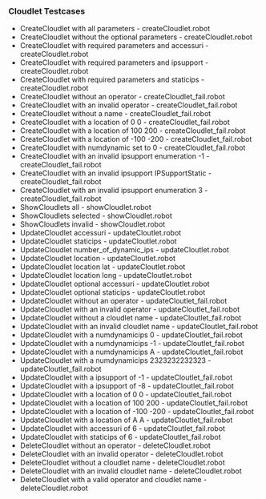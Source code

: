 ### Cloudlet Testcases
* CreateCloudlet with all parameters - createCloudlet.robot
* CreateCloudlet without the optional parameters - createCloudlet.robot
* CreateCloudlet with required parameters and accessuri - createCloudlet.robot
* CreateCloudlet with required parameters and ipsupport - createCloudlet.robot
* CreateCloudlet with required parameters and staticips - createCloudlet.robot
* CreateCloudlet without an operator - createCloudlet_fail.robot
* CreateCloudlet with an invalid operator - createCloudlet_fail.robot
* CreateCloudlet without a name - createCloudlet_fail.robot
* CreateCloudlet with a location of 0 0 - createCloudlet_fail.robot
* CreateCloudlet with a location of 100 200 - createCloudlet_fail.robot
* CreateCloudlet with a location of -100 -200 - createCloudlet_fail.robot
* CreateCloudlet with numdynamic set to 0 - createCloudlet_fail.robot
* CreateCloudlet with an invalid ipsupport enumeration -1 - createCloudlet_fail.robot
* CreateCloudlet with an invalid ipsupport IPSupportStatic - createCloudlet_fail.robot
* CreateCloudlet with an invalid ipsupport enumeration 3 - createCloudlet_fail.robot
* ShowCloudlets all - showCloudlet.robot
* ShowCloudlets selected - showCloudlet.robot
* ShowCloudlets invalid - showCloudlet.robot
* UpdateCloudlet accessuri - updateCloutlet.robot
* UpdateCloudlet staticips - updateCloutlet.robot
* UpdateCloudlet number_of_dynamic_ips - updateCloutlet.robot
* UpdateCloudlet location - updateCloutlet.robot
* UpdateCloudlet location lat - updateCloutlet.robot
* UpdateCloudlet location long - updateCloutlet.robot
* UpdateCloudlet optional accessuri - updateCloutlet.robot
* UpdateCloudlet optional staticips - updateCloutlet.robot
* UpdateCloudlet without an operator - updateCloutlet_fail.robot
* UpdateCloudlet with an invalid operator - updateCloutlet_fail.robot
* UpdateCloudlet without a cloudlet name - updateCloutlet_fail.robot
* UpdateCloudlet with an invalid cloudlet name - updateCloutlet_fail.robot
* UpdateCloudlet with a numdynamicips 0 - updateCloutlet_fail.robot
* UpdateCloudlet with a numdynamicips -1 - updateCloutlet_fail.robot
* UpdateCloudlet with a numdynamicips A - updateCloutlet_fail.robot
* UpdateCloudlet with a numdynamicips 2323232232323 - updateCloutlet_fail.robot
* UpdateCloudlet with a ipsupport of -1 - updateCloutlet_fail.robot
* UpdateCloudlet with a ipsupport of -8 - updateCloutlet_fail.robot
* UpdateCloudlet with a location of 0 0 - updateCloutlet_fail.robot
* UpdateCloudlet with a location of 100 200 - updateCloutlet_fail.robot
* UpdateCloudlet with a location of -100 -200 - updateCloutlet_fail.robot
* UpdateCloudlet with a location of A A - updateCloutlet_fail.robot
* UpdateCloudlet with accessuri of 6 - updateCloutlet_fail.robot
* UpdateCloudlet with staticips of 6 - updateCloutlet_fail.robot
* DeleteCloudlet without an operator - deleteCloudlet.robot
* DeleteCloudlet with an invalid operator - deleteCloudlet.robot
* DeleteCloudlet without a cloudlet name - deleteCloudlet.robot
* DeleteCloudlet with an invalid cloudlet name - deleteCloudlet.robot
* DeleteCloudlet with a valid operator and cloudlet name - deleteCloudlet.robot
